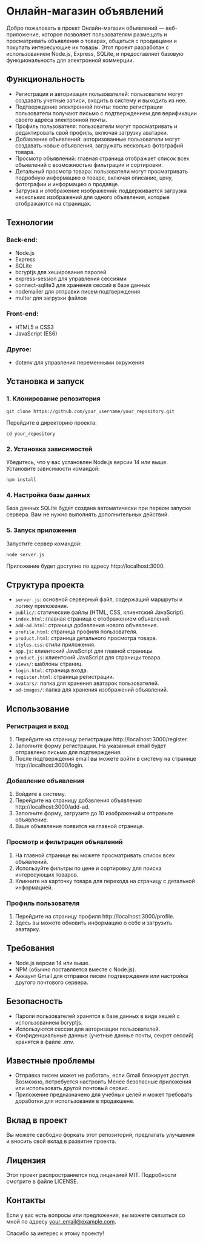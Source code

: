 
# Онлайн-магазин объявлений

Добро пожаловать в проект Онлайн-магазин объявлений — веб-приложение, которое позволяет пользователям размещать и просматривать объявления о товарах, общаться с продавцами и покупать интересующие их товары. Этот проект разработан с использованием Node.js, Express, SQLite, и предоставляет базовую функциональность для электронной коммерции.

## Функциональность

- Регистрация и авторизация пользователей: пользователи могут создавать учетные записи, входить в систему и выходить из нее.
- Подтверждение электронной почты: после регистрации пользователи получают письмо с подтверждением для верификации своего адреса электронной почты.
- Профиль пользователя: пользователи могут просматривать и редактировать свой профиль, включая загрузку аватарки.
- Добавление объявлений: авторизованные пользователи могут создавать новые объявления, загружать несколько фотографий товара.
- Просмотр объявлений: главная страница отображает список всех объявлений с возможностью фильтрации и сортировки.
- Детальный просмотр товара: пользователи могут просматривать подробную информацию о товаре, включая описание, цену, фотографии и информацию о продавце.
- Загрузка и отображение изображений: поддерживается загрузка нескольких изображений для одного объявления, которые отображаются на страницах.

## Технологии

### Back-end:
- Node.js
- Express
- SQLite
- bcryptjs для хеширования паролей
- express-session для управления сессиями
- connect-sqlite3 для хранения сессий в базе данных
- nodemailer для отправки писем подтверждения
- multer для загрузки файлов

### Front-end:
- HTML5 и CSS3
- JavaScript (ES6)

### Другое:
- dotenv для управления переменными окружения

## Установка и запуск

### 1. Клонирование репозитория
```
git clone https://github.com/your_username/your_repository.git
```
Перейдите в директорию проекта:
```
cd your_repository
```

### 2. Установка зависимостей
Убедитесь, что у вас установлен Node.js версии 14 или выше. Установите зависимости командой:
```
npm install
```

### 4. Настройка базы данных
База данных SQLite будет создана автоматически при первом запуске сервера. Вам не нужно выполнять дополнительных действий.

### 5. Запуск приложения
Запустите сервер командой:
```
node server.js
```
Приложение будет доступно по адресу http://localhost:3000.

## Структура проекта
- `server.js`: основной серверный файл, содержащий маршруты и логику приложения.
- `public/`: статические файлы (HTML, CSS, клиентский JavaScript).
- `index.html`: главная страница с отображением объявлений.
- `add-ad.html`: страница добавления нового объявления.
- `profile.html`: страница профиля пользователя.
- `product.html`: страница детального просмотра товара.
- `styles.css`: стили приложения.
- `app.js`: клиентский JavaScript для главной страницы.
- `product.js`: клиентский JavaScript для страницы товара.
- `views/`: шаблоны страниц.
- `login.html`: страница входа.
- `register.html`: страница регистрации.
- `avatars/`: папка для хранения аватарок пользователей.
- `ad-images/`: папка для хранения изображений объявлений.

## Использование

### Регистрация и вход
1. Перейдите на страницу регистрации http://localhost:3000/register.
2. Заполните форму регистрации. На указанный email будет отправлено письмо для подтверждения.
3. После подтверждения email вы можете войти в систему на странице http://localhost:3000/login.

### Добавление объявления
1. Войдите в систему.
2. Перейдите на страницу добавления объявления http://localhost:3000/add-ad.
3. Заполните форму, загрузите до 10 изображений и отправьте объявление.
4. Ваше объявление появится на главной странице.

### Просмотр и фильтрация объявлений
1. На главной странице вы можете просматривать список всех объявлений.
2. Используйте фильтры по цене и сортировку для поиска интересующих товаров.
3. Кликните на карточку товара для перехода на страницу с детальной информацией.

### Профиль пользователя
1. Перейдите на страницу профиля http://localhost:3000/profile.
2. Здесь вы можете обновить информацию о себе и загрузить аватарку.

## Требования
- Node.js версии 14 или выше.
- NPM (обычно поставляется вместе с Node.js).
- Аккаунт Gmail для отправки писем подтверждения или настройка другого почтового сервера.

## Безопасность
- Пароли пользователей хранятся в базе данных в виде хешей с использованием bcryptjs.
- Используются сессии для авторизации пользователей.
- Конфиденциальные данные (учетные данные почты, секрет сессий) хранятся в файле .env.

## Известные проблемы
- Отправка писем может не работать, если Gmail блокирует доступ. Возможно, потребуется настроить Менее безопасные приложения или использовать другой почтовый сервис.
- Приложение предназначено для учебных целей и может требовать доработки для использования в продакшене.

## Вклад в проект
Вы можете свободно форкать этот репозиторий, предлагать улучшения и вносить свой вклад в развитие проекта.

## Лицензия
Этот проект распространяется под лицензией MIT. Подробности смотрите в файле LICENSE.

## Контакты
Если у вас есть вопросы или предложения, вы можете связаться со мной по адресу your_email@example.com.

Спасибо за интерес к этому проекту!
